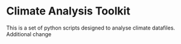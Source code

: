 # Climate Analysis Toolkit

This is a set of python scripts designed to analyse climate datafiles.
Additional change
